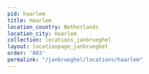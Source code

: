 ```yaml
---
pid: haarlem
title: Haarlem
location_country: Netherlands
location_city: Haarlem
collection: locations_janbrueghel
layout: locationpage_janbrueghel
order: '083'
permalink: "/janbrueghel/locations/haarlem"
---
```

